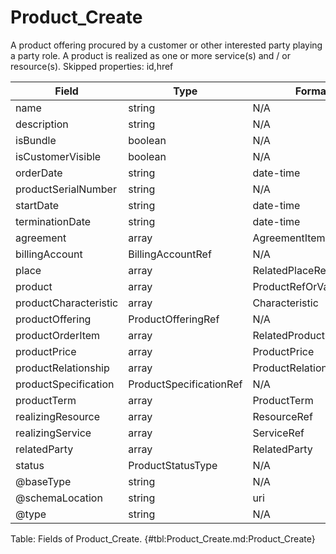 <!--
    ATTENTION: This file was generated via gradle!
               Do NOT manually edit this file! Any such changes will be overwritten!
-->

# Product_Create

A product offering procured by a customer or other interested party playing a party role.
A product is realized as one or more service(s) and / or resource(s).
Skipped properties: id,href

| Field | Type | Format | Required |
|-------|---|--------|---|
| name | string | N/A | No |
| description | string | N/A | No |
| isBundle | boolean | N/A | No |
| isCustomerVisible | boolean | N/A | No |
| orderDate | string | date-time | No |
| productSerialNumber | string | N/A | No |
| startDate | string | date-time | No |
| terminationDate | string | date-time | No |
| agreement | array | AgreementItemRef | No |
| billingAccount | BillingAccountRef | N/A | No |
| place | array | RelatedPlaceRefOrValue | No |
| product | array | ProductRefOrValue | No |
| productCharacteristic | array | Characteristic | No |
| productOffering | ProductOfferingRef | N/A | No |
| productOrderItem | array | RelatedProductOrderItem | No |
| productPrice | array | ProductPrice | No |
| productRelationship | array | ProductRelationship | No |
| productSpecification | ProductSpecificationRef | N/A | No |
| productTerm | array | ProductTerm | No |
| realizingResource | array | ResourceRef | No |
| realizingService | array | ServiceRef | No |
| relatedParty | array | RelatedParty | No |
| status | ProductStatusType | N/A | Yes |
| \@baseType | string | N/A | No |
| \@schemaLocation | string | uri | No |
| \@type | string | N/A | No |

Table: Fields of Product_Create. {#tbl:Product_Create.md:Product_Create}
